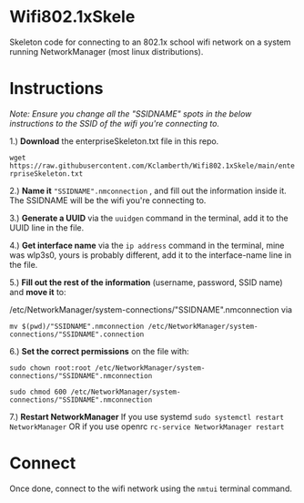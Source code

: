 # Wifi802.1xSkele
Skeleton code for connecting to an 802.1x school wifi network on a system running NetworkManager (most linux distributions).

# Instructions

_Note: Ensure you change all the "SSIDNAME" spots in the below instructions to the SSID of the wifi you're connecting to._

1.) **Download** the enterpriseSkeleton.txt file in this repo.

  `wget https://raw.githubusercontent.com/Kclamberth/Wifi802.1xSkele/main/enterpriseSkeleton.txt`
  

2.) **Name it** `"SSIDNAME".nmconnection`  , and fill out the information inside it. The SSIDNAME will be the wifi you're connecting to.


3.) **Generate a UUID** via the  `uuidgen`  command in the terminal, add it to the UUID line in the file.


4.) **Get interface name** via the `ip address`  command in the terminal, mine was wlp3s0, yours is probably different, add it to the interface-name line in the file.



5.) **Fill out the rest of the information** (username, password, SSID name) and **move it** to:

/etc/NetworkManager/system-connections/"SSIDNAME".nmconnection via

`mv $(pwd)/"SSIDNAME".nmconnection /etc/NetworkManager/system-connections/"SSIDNAME".connection` 


6.) **Set the correct permissions** on the file with: 

`sudo chown root:root /etc/NetworkManager/system-connections/"SSIDNAME".nmconnection` 

`sudo chmod 600 /etc/NetworkManager/system-connections/"SSIDNAME".nmconnection` 

7.) **Restart NetworkManager** 
If you use systemd
`sudo systemctl restart NetworkManager`
OR
if you use openrc
`rc-service NetworkManager restart`

# Connect

Once done, connect to the wifi network using the `nmtui`  terminal command.
